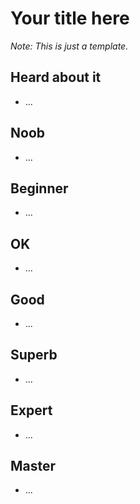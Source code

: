 # Your title here
*Note: This is just a template.*
## Heard about it
- ...
## Noob
- ...
## Beginner
- ...
## OK
- ...
## Good
- ...
## Superb
- ...
## Expert
- ...
## Master
- ...
